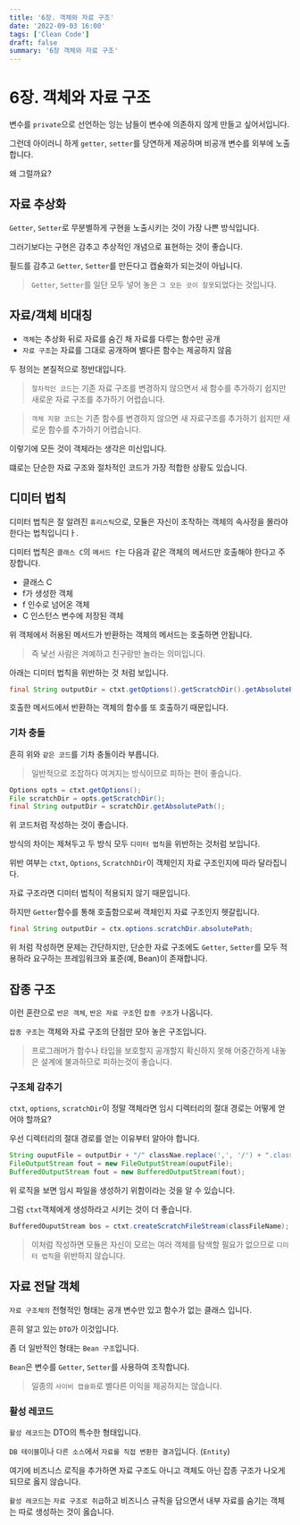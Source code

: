 ```yaml
---
title: '6장. 객체와 자료 구조'
date: '2022-09-03 16:00'
tags: ['Clean Code']
draft: false
summary: '6장 객체와 자료 구조'
---
```


# 6장. 객체와 자료 구조

변수를 `private`으로 선언하는 잉는 남들이 변수에 의존하지 않게 만들고 싶어서입니다.

그런데 아이러니 하게 `getter`, `setter`를 당연하게 제공하며 비공개 변수를 외부에 노출합니다.

왜 그럴까요?

## 자료 추상화

`Getter`, `Setter`로 무분별하게 구현을 노출시키는 것이 가장 나쁜 방식입니다.

그러기보다는 구현은 감추고 추상적인 개념으로 표현하는 것이 좋습니다.

필드를 감추고 `Getter`, `Setter`를 만든다고 캡슐화가 되는것이 아닙니다.

> `Getter`, `Setter`를 일단 모두 넣어 놓은 `그 모든 곳이 잘못`되었다는 것입니다.

## 자료/객체 비대칭

- `객체`는 추상화 뒤로 자료를 숨긴 채 자료를 다루는 함수만 공개
- `자료 구조`는 자료를 그대로 공개하며 별다른 함수는 제공하지 않음

두 정의는 본질적으로 정반대입니다.

> `절차적인 코드`는 기존 자료 구조를 변경하지 않으면서 새 함수를 추가하기 쉽지만 새로운 자료 구조를 추가하기 어렵습니다.

> `객체 지향 코드`는 기존 함수를 변경하지 않으면 새 자료구조를 추가하기 쉽지만 새로운 함수를 추가하기 어렵습니다.

이렇기에 모든 것이 객체라는 생각은 미신입니다.

떄로는 단순한 자료 구조와 절차적인 코드가 가장 적합한 상황도 있습니다.

## 디미터 법칙

디미터 법칙은 잘 알려진 `휴리스틱`으로, 모듈은 자신이 조작하는 객체의 속사정을 몰라야 한다는 법칙입니디ㅏ.

디미터 법칙은 `클래스 C`의 `메서드 f`는 다음과 같은 객체의 메서드만 호출해야 한다고 주장합니다.

- 클래스 C
- f가 생성한 객체
- f 인수로 넘어온 객체
- C 인스턴스 변수에 저장된 객체

위 객체에서 허용된 메서드가 반환하는 객체의 메서드는 호출하면 안됩니다.

> 즉 낯선 사람은 겨예하고 친구랑만 놀라는 의미입니다.

아래는 디미터 법칙을 위반하는 것 처럼 보입니다.

```java
final String outputDir = ctxt.getOptions().getScratchDir().getAbsolutePath();
```

호출한 메서드에서 반환하는 객체의 함수를 또 호출하기 때문입니다.

### 기차 충돌

흔히 위와 `같은 코드`를 기차 충돌이라 부릅니다.

> 일반적으로 조잡하다 여겨지는 방식이므로 피하는 편이 좋습니다.

```java
Options opts = ctxt.getOptions();
File scratchDir = opts.getScratchDir();
final String outputDir = scratchDir.getAbsolutePath();
```

위 코드처럼 작성하는 것이 좋습니다.

방식의 차이는 제쳐두고 두 방식 모두 `디미터 법칙`을 위반하는 것처럼 보입니다.

위반 여부는 `ctxt`, `Options`, `ScratchhDir`이 객체인지 자료 구조인지에 따라 달라집니다.

자료 구조라면 디미터 법칙이 적용되지 않기 때문입니다.

하지만 `Getter`함수를 통해 호출함으로써 객체인지 자료 구조인지 헷갈립니다.

```java
final String outputDir = ctx.options.scratchDir.absolutePath;
```

위 처럼 작성하면 문제는 간단하지만, 단순한 자료 구조에도
`Getter`, `Setter`를 모두 적용하라 요구하는 프레임워크와 표준(예, Bean)이 존재합니다.

## 잡종 구조

이런 혼란으로 `반은 객체`, `반은 자료 구조`인 `잡종 구조`가 나옵니다.

`잡종 구조`는 객체와 자료 구조의 단점만 모아 놓은 구조입니다.

> 프로그래머가 함수나 타입을 보호할지 공개할지 확신하지 못해 어중간하게 내놓은 설계에 불과하므로 피하는것이 좋습니다.

### 구조체 감추기

`ctxt`, `options`, `scratchDir`이 정말 객체라면 임시 디렉터리의 절대 경로는 어떻게 얻어야 할까요?

우선 디렉터리의 절대 경로를 얻는 이유부터 알아야 합니다.

```java
String ouputFile = outputDir + "/" classNae.replace(',', '/') + ".class";
FileOutputStream fout = new FileOutputStream(ouputFile);
BufferedOutputStream fout = new BufferedOutputStream(fout);
```

위 로직을 보면 임시 파일을 생성하기 위함이라는 것을 알 수 있습니다.

그럼 `ctxt`객체에게 생성하라고 시키는 것이 더 좋습니다.

```java
BufferedOuputStream bos = ctxt.createScratchFileStream(classFileName);
```

> 이처럼 작성하면 모듈은 자신이 모르는 여러 객체를 탐색할 필요가 없으므로 `디미터 법칙`을 위반하지 않습니다.

## 자료 전달 객체

`자료 구조체의` 전형적인 형태는 공개 변수만 있고 함수가 없는 클래스 입니다.

흔히 알고 있는 `DTO`가 이것입니다.

좀 더 일반적인 형태는 `Bean 구조`입니다.

`Bean`은 변수를 `Getter`, `Setter`를 사용하여 조작합니다.

> 일종의 `사이비 캡슐화`로 별다른 이익을 제공하지는 않습니다.

### 활성 레코드

`활성 레코드`는 DTO의 특수한 형태입니다.

`DB 테이블`이나 `다른 소스`에서 `자료를 직접 변환한 결과`입니다. (`Entity`)

여기에 비즈니스 로직을 추가하면 자료 구조도 아니고 객체도 아닌 잡종 구조가 나오게 되므로 옳지 않습니다.

`활성 레코드`는 `자료 구조로 취급`하고 비즈니스 규칙을 담으면서 내부 자료를 숨기는 객체는 따로 생성하는 것이 옳습니다.
